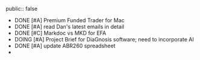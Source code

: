 public:: false

- DONE [#A] Premium Funded Trader for Mac
- DONE [#A] read Dan's latest emails in detail
- DONE [#C] Markdoc vs MKD for EFA
- DOING [#A] Project Brief for DiaGnosis software; need to incorporate AI
- DONE [#A] update ABR260 spreadsheet
-